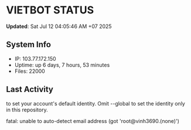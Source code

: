 # VIETBOT STATUS
**Updated**: Sat Jul 12 04:05:46 AM +07 2025

## System Info
- IP: 103.77.172.150
- Uptime: up 6 days, 7 hours, 53 minutes
- Files: 22000

## Last Activity

to set your account's default identity.
Omit --global to set the identity only in this repository.

fatal: unable to auto-detect email address (got 'root@vinh3690.(none)')
